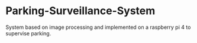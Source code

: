 # Parking-Surveillance-System
System based on image processing and implemented on a raspberry pi 4 to supervise parking. 
